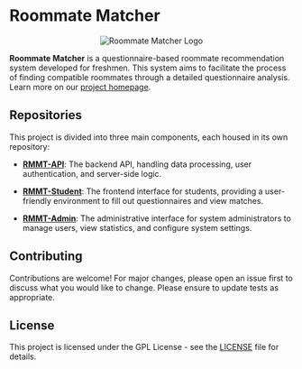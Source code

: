 # Roommate Matcher

<p align="center">
  <img src="https://zhixin-college.github.io/RMMT-Doc/logo.svg" alt="Roommate Matcher Logo">
</p>

**Roommate Matcher** is a questionnaire-based roommate recommendation system developed for freshmen. This system aims to facilitate the process of finding compatible roommates through a detailed questionnaire analysis. Learn more on our [project homepage](https://xavier-xuan.github.io/RMMT-Doc/).

## Repositories

This project is divided into three main components, each housed in its own repository:

- **[RMMT-API](https://github.com/ZhiXin-College/RMMT-API)**: The backend API, handling data processing, user authentication, and server-side logic.

- **[RMMT-Student](https://github.com/ZhiXin-College/RMMT-Student)**: The frontend interface for students, providing a user-friendly environment to fill out questionnaires and view matches.

- **[RMMT-Admin](https://github.com/ZhiXin-College/RMMT-Admin)**: The administrative interface for system administrators to manage users, view statistics, and configure system settings.

## Contributing

Contributions are welcome! For major changes, please open an issue first to discuss what you would like to change. Please ensure to update tests as appropriate.

## License

This project is licensed under the GPL License - see the [LICENSE](LICENSE.md) file for details.
